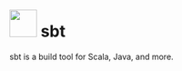 # <img src="https://cdn.rawgit.com/brunoyb/chocolatey-packages/ab87c8540007ed240d940ef34da45b55653f667b/_personal/sbt/icon.svg" width="48" height="48" /> sbt


sbt is a build tool for Scala, Java, and more.
